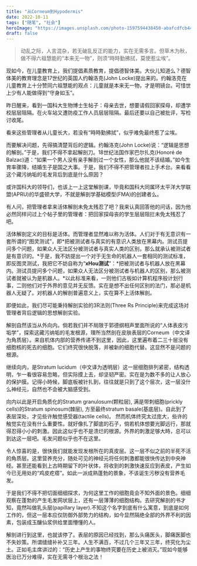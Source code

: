 ```yaml
---
title: "从Corneum到Hypodermis"
date: 2022-10-11
tags: ["随笔", "社会"]
heroImage: "https://images.unsplash.com/photo-1597594438450-abafcdfcb446?ixlib=rb-1.2.1&ixid=MnwxMjA3fDB8MHxwaG90by1wYWdlfHx8fGVufDB8fHx8&auto=format&fit=crop&w=1162&q=80"
draft: false
---
```


> 动乱之际，人言混杂，若无破乱反正的能力，实在无需多言。但草木为秋，做不得六祖慧能的“本来无一物”，则须“時時勤拂拭，莫使惹尘埃”。

现如今，在儿童教育上，我们提倡素质教育，提倡德智体美。大伙儿知道么？德智体美的教育理念是17世纪的英国人约翰洛克(John Locke)提出来的。约翰洛克在儿童教育上十分赞同六祖慧能的观点：儿童就是本来无一物，才是明镜台。可惜世上少有人能做得到“守身如玉”。

昨日醒来，看到一国科大生物博士生帖子：母亲去世，想要请假回家探母，却遭学校层层阻隔。在火车站又遭防疫工作人员层层阻隔。最后还要以自己被批评，写检讨收尾。

看来这些管理者从儿童长大，若没有“時時勤拂拭”，似乎难免最终惹了尘埃。

而要解决问题，先得搞清楚背后的逻辑。约翰洛克(John Locke)说：“逻辑是思想的解剖。”于是，我们不得不拿起解剖刀。18世纪法国作家巴尔扎克(Honoré de Balzac)道：“如果一个男人没有亲手解剖过一个女性，那么他就不该结婚。”如今生育率骤降，结婚生子是国之大事。于是，我们不得不把管理者拉上手术台。来看看这个藏污纳垢的毛发背后到底是什么原因？

或许国科大的领导们，也该上一上这堂解剖课，毕竟和国科大同属环太平洋大学联盟(APRU)的华盛顿大学，不就是解剖学基础模型(FMA)的创建者么。

有人问，把管理者拿来活体解剖未免太残忍了吧？我来认真回答他的问话，因为他必然同样问过上个帖子里的管理者：把回家探母丧的学生层层阻拦未免太残忍了吧。

活体解剖定义的目标是活体。而管理者显然难以称为活体。人们对于有无意识有一套所谓的“图灵测试”，即*把被测试者与真实的有意识人类放在黑幕内。测试员提问多个问题，如果众人无法区分被测试者与真实人类的区别，那么就承认被测试者是有意识的。*于是，我不妨提出一个对于无生命的机器人一套相同的测试标准，即反图灵测试，我把它不妨自称为“**xHou测试**”：*把被测试者与机器人放在黑幕内。测试员提问多个问题，如果众人无法区分被测试者与机器人的区别，那么被测试者就被认为是机器人。*以此标准来看，一则他们古板如计算机程序般计划行事，二则他们对于外界的意见并无反馈。实在是想不出任何区别的法门，那必是机器人无疑了。对机器人的解剖普遍意义上，实在算不上活体解剖。

即便如此，我们尽可能秉持解剖实验的3R法则(Three Rs Principle)来完成这场对管理者背后逻辑的思想解剖实验。

解剖自然该当从外向内。倘若我们并不局限于郭德纲相声里面所说的“人体表皮污垢学”，探索这藏污纳垢的毛发根源，理所当然剖在皮肤表层的Corneum（中文译为角质层）。来自机体内部的营养传递不到这里，因此，这里遍布着二三十层没有细胞核的死去的细胞。它们终究很快脱落，并被新的细胞代替。这显然不是问题的根源。

继续向内，是Stratum lucidum（中文译为透明层）这一层细胞排列紧密，结构透明，乍一看很容易忽略，但实际摸上去，却坚韧严密。实在是为数不多的让人放心的保护膜。记得小時候，脚底板被针扎到，往往就是只到了这个层次，这一层没什么神经元，自然也不会被大脑感受到。

向内以此是开启角质化的Stratum granulosum(颗粒层), 满是带刺细胞(prickly cells)的Stratum spinosum(棘层), 方至最终stratum basale(基底层)。自此到了表层深处，才见些许触觉感受器(tactile cells)。
然而机体终究太过庞大，些许的触觉实在没有什么重要性。就好像扎了脚底的石子，倘若机体想要光脚远行，那就得忍得小小的刺激。因此这似乎也不是溃烂的根源。外界的刺激足够大時，总可以到达这一层吧。毛发问题似乎也不在这里。

令人惊喜的是，很快我们就能发现发根所在的真皮层。这一层不似之前的半死不活的角质层。这里营养充分，随处可见的神经元将任何刺激都能很快传达到中央神经。甚至还能看到上古時期留下的叶状体，将收到的刺激快速反应到表皮，产生如今已无用处的“鸡皮疙瘩”。如此一派成熟蓬勃的景象，不该诞生污秽没有营养毛发。

于是我们不得不把切面细细探求，为何这里工作的细胞竟会不知外面的景色。细细观察在蓬勃的产生毛发网状层上，还有一层薄薄的细胞结构。去研究解剖的书才知，竟然叫做乳头层(papillary layer).不知这个名字到底有什么寓意，到底是如何工作的，但这一层本应仅防御外部势力的结构，如今显然隔绝全部的外界不利的因素，包装成玉釀仙浆供给里面懵懂的人。

解剖进行到这里，也就该停了。表层的原因已经找到，那么头痛医头，脚痛医脚也不失妙策。所谓缝缝补补又三年。人生不满百，不过几个三年又三年，终究化为尘土。正如毛主席讲过的：“历史上产生的事物终究要在历史上被消灭。”现如今能够医治已万分难得，实在无需寻个根治之法！
